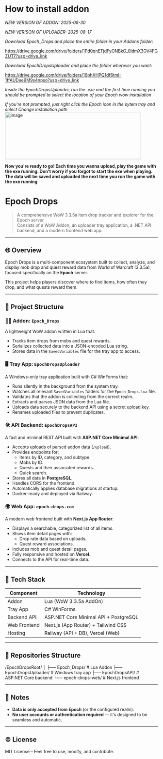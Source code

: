 # How to install addon

*NEW VERSION OF ADDON: 2025-08-30*

*NEW VERISON OF UPLOADER: 2025-08-17*

*Download Epoch_Drops and place the entire folder in your Addons folder:*

https://drive.google.com/drive/folders/1Pd0qnETjdFyONBkO_0ldmX3OV4FGZUT7?usp=drive_link

*Download EpochDropsUploader and place the folder wherever you want:*

https://drive.google.com/drive/folders/16phXHPQ1df6tmI-1ffAUDee9M9s4npso?usp=drive_link

*Inside the EpochDropsUploader, run the .exe and the first time running you should be prompted to select the location of your Epoch wow installation*

*If you're not prompted, just right click the Epoch icon in the sytem tray and select Change installation path*
<img width="448" height="155" alt="image" src="https://github.com/user-attachments/assets/d74b7214-9339-4d6f-ab4a-0d63dcce6c95" />

**Now you're ready to go! Each time you wanna upload, play the game with the exe running. Don't worry if you forgot to start the exe when playing. The data will be saved and uploaded the next time you run the game with the exe running**

# Epoch Drops

> A comprehensive WoW 3.3.5a item drop tracker and explorer for the Epoch server.  
> Consists of a WoW Addon, an uploader tray application, a .NET API backend, and a modern frontend web app.

---

## 🌐 Overview

Epoch Drops is a multi-component ecosystem built to collect, analyze, and display mob drop and quest reward data from World of Warcraft (3.3.5a), focused specifically on the **Epoch** server.

This project helps players discover where to find items, how often they drop, and what quests reward them.

---

## 🧩 Project Structure

### 🧙‍♂️ Addon: `Epoch_Drops`

A lightweight WoW addon written in Lua that:

- Tracks item drops from mobs and quest rewards.
- Serializes collected data into a JSON-encoded Lua string.
- Stores data in the `SavedVariables` file for the tray app to access.

### 🖥️ Tray App: `EpochDropsUploader`

A Windows-only tray application built with C# WinForms that:

- Runs silently in the background from the system tray.
- Watches all relevant `SavedVariables` folders for the `Epoch_Drops.lua` file.
- Validates that the addon is collecting from the correct realm.
- Extracts and parses JSON data from the Lua file.
- Uploads data securely to the backend API using a secret upload key.
- Renames uploaded files to prevent duplicates.

### 🛠️ API Backend: `EpochDropsAPI`

A fast and minimal REST API built with **ASP.NET Core Minimal API**:

- Accepts uploads of parsed addon data (`/upload`).
- Provides endpoints for:
  - Items by ID, category, and subtype.
  - Mobs by ID.
  - Quests and their associated rewards.
  - Quick search.
- Stores all data in **PostgreSQL**.
- Handles CORS for the frontend.
- Automatically applies database migrations at startup.
- Docker-ready and deployed via Railway.

### 🌍 Web App: `epoch-drops.com`

A modern web frontend built with **Next.js App Router**:

- Displays a searchable, categorized list of all items.
- Shows item detail pages with:
  - Drop rate data based on uploads.
  - Quest reward associations.
- Includes mob and quest detail pages.
- Fully responsive and hosted on **Vercel**.
- Connects to the API for real-time data.

---

## 🧾 Tech Stack

| Component        | Technology                          |
|------------------|--------------------------------------|
| Addon            | Lua (WoW 3.3.5a AddOn)               |
| Tray App         | C# WinForms                          |
| Backend API      | ASP.NET Core Minimal API + PostgreSQL |
| Web Frontend     | Next.js (App Router) + Tailwind CSS  |
| Hosting          | Railway (API + DB), Vercel (Web)     |

---

## 📁 Repositories Structure

/EpochDropsRoot/
│
├── Epoch_Drops/ # Lua Addon
├── EpochDropsUploader/ # Windows tray app
├── EpochDropsAPI/ # ASP.NET Core backend
└── epoch-drops-web/ # Next.js frontend

---

## 📌 Notes

- **Data is only accepted from Epoch** (or the configured realm).
- **No user accounts or authentication required** — it's designed to be seamless and automatic.

---

## © License

MIT License – Feel free to use, modify, and contribute.
